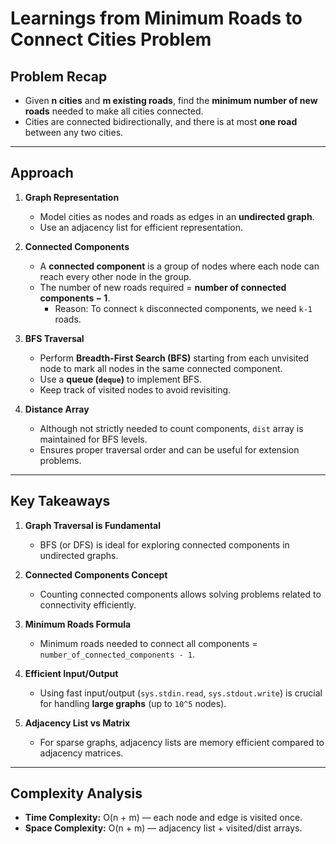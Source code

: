 # Learnings from Minimum Roads to Connect Cities Problem

## Problem Recap
- Given **n cities** and **m existing roads**, find the **minimum number of new roads** needed to make all cities connected.  
- Cities are connected bidirectionally, and there is at most **one road** between any two cities.

---

## Approach
1. **Graph Representation**
   - Model cities as nodes and roads as edges in an **undirected graph**.  
   - Use an adjacency list for efficient representation.

2. **Connected Components**
   - A **connected component** is a group of nodes where each node can reach every other node in the group.  
   - The number of new roads required = **number of connected components − 1**.  
     - Reason: To connect `k` disconnected components, we need `k-1` roads.

3. **BFS Traversal**
   - Perform **Breadth-First Search (BFS)** starting from each unvisited node to mark all nodes in the same connected component.  
   - Use a **queue (`deque`)** to implement BFS.  
   - Keep track of visited nodes to avoid revisiting.

4. **Distance Array**
   - Although not strictly needed to count components, `dist` array is maintained for BFS levels.  
   - Ensures proper traversal order and can be useful for extension problems.

---

## Key Takeaways
1. **Graph Traversal is Fundamental**
   - BFS (or DFS) is ideal for exploring connected components in undirected graphs.

2. **Connected Components Concept**
   - Counting connected components allows solving problems related to connectivity efficiently.  

3. **Minimum Roads Formula**
   - Minimum roads needed to connect all components = `number_of_connected_components - 1`.  

4. **Efficient Input/Output**
   - Using fast input/output (`sys.stdin.read`, `sys.stdout.write`) is crucial for handling **large graphs** (up to `10^5` nodes).  

5. **Adjacency List vs Matrix**
   - For sparse graphs, adjacency lists are memory efficient compared to adjacency matrices.

---

## Complexity Analysis
- **Time Complexity:** O(n + m) — each node and edge is visited once.  
- **Space Complexity:** O(n + m) — adjacency list + visited/dist arrays.